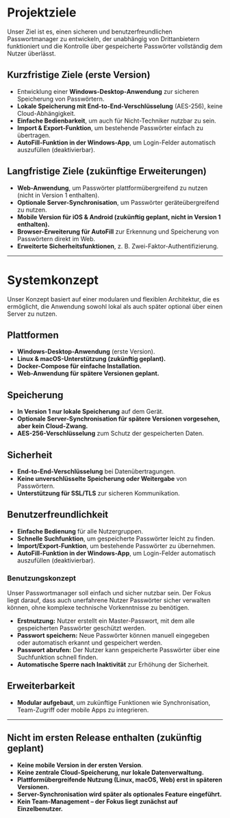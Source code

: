 # Projektziele

Unser Ziel ist es, einen sicheren und benutzerfreundlichen Passwortmanager zu entwickeln, der unabhängig von Drittanbietern funktioniert und die Kontrolle über gespeicherte Passwörter vollständig dem Nutzer überlässt.

## **Kurzfristige Ziele (erste Version)**
- Entwicklung einer **Windows-Desktop-Anwendung** zur sicheren Speicherung von Passwörtern.  
- **Lokale Speicherung mit End-to-End-Verschlüsselung** (AES-256), keine Cloud-Abhängigkeit.  
- **Einfache Bedienbarkeit**, um auch für Nicht-Techniker nutzbar zu sein.  
- **Import & Export-Funktion**, um bestehende Passwörter einfach zu übertragen.  
- **AutoFill-Funktion in der Windows-App**, um Login-Felder automatisch auszufüllen (deaktivierbar).  

## **Langfristige Ziele (zukünftige Erweiterungen)**
- **Web-Anwendung**, um Passwörter plattformübergreifend zu nutzen (nicht in Version 1 enthalten).  
- **Optionale Server-Synchronisation**, um Passwörter geräteübergreifend zu nutzen.  
- **Mobile Version für iOS & Android (zukünftig geplant, nicht in Version 1 enthalten).**  
- **Browser-Erweiterung für AutoFill** zur Erkennung und Speicherung von Passwörtern direkt im Web.  
- **Erweiterte Sicherheitsfunktionen**, z. B. Zwei-Faktor-Authentifizierung.  

---

# Systemkonzept

Unser Konzept basiert auf einer modularen und flexiblen Architektur, die es ermöglicht, die Anwendung sowohl lokal als auch später optional über einen Server zu nutzen.

## **Plattformen**
- **Windows-Desktop-Anwendung** (erste Version).  
- **Linux & macOS-Unterstützung (zukünftig geplant).**  
- **Docker-Compose für einfache Installation.**  
- **Web-Anwendung für spätere Versionen geplant.**  

## **Speicherung**
- **In Version 1 nur lokale Speicherung** auf dem Gerät.  
- **Optionale Server-Synchronisation für spätere Versionen vorgesehen, aber kein Cloud-Zwang.**  
- **AES-256-Verschlüsselung** zum Schutz der gespeicherten Daten.  

## **Sicherheit**
- **End-to-End-Verschlüsselung** bei Datenübertragungen.  
- **Keine unverschlüsselte Speicherung oder Weitergabe** von Passwörtern.  
- **Unterstützung für SSL/TLS** zur sicheren Kommunikation.  

## **Benutzerfreundlichkeit**
- **Einfache Bedienung** für alle Nutzergruppen.  
- **Schnelle Suchfunktion**, um gespeicherte Passwörter leicht zu finden.  
- **Import/Export-Funktion**, um bestehende Passwörter zu übernehmen.  
- **AutoFill-Funktion in der Windows-App**, um Login-Felder automatisch auszufüllen (deaktivierbar).  

### **Benutzungskonzept**
Unser Passwortmanager soll einfach und sicher nutzbar sein. Der Fokus liegt darauf, dass auch unerfahrene Nutzer Passwörter sicher verwalten können, ohne komplexe technische Vorkenntnisse zu benötigen.

- **Erstnutzung:** Nutzer erstellt ein Master-Passwort, mit dem alle gespeicherten Passwörter geschützt werden.  
- **Passwort speichern:** Neue Passwörter können manuell eingegeben oder automatisch erkannt und gespeichert werden.  
- **Passwort abrufen:** Der Nutzer kann gespeicherte Passwörter über eine Suchfunktion schnell finden.  
- **Automatische Sperre nach Inaktivität** zur Erhöhung der Sicherheit.  

## **Erweiterbarkeit**
- **Modular aufgebaut**, um zukünftige Funktionen wie Synchronisation, Team-Zugriff oder mobile Apps zu integrieren.  

---

## **Nicht im ersten Release enthalten (zukünftig geplant)**
- **Keine mobile Version in der ersten Version**.  
- **Keine zentrale Cloud-Speicherung, nur lokale Datenverwaltung.**  
- **Plattformübergreifende Nutzung (Linux, macOS, Web) erst in späteren Versionen.**  
- **Server-Synchronisation wird später als optionales Feature eingeführt.**  
- **Kein Team-Management – der Fokus liegt zunächst auf Einzelbenutzer.**  
